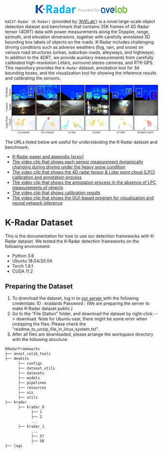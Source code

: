 <p align="center">
  <img src = "./docs/imgs/readme_logo.png" width="60%">
</p>

`KAIST-Radar (K-Radar)` (provided by ['AVELab'](http://ave.kaist.ac.kr/)) is a novel large-scale object detection dataset and benchmark that contains 35K frames of 4D Radar tensor (4DRT) data with power measurements along the Doppler, range, azimuth, and elevation dimensions, together with carefully annotated 3D bounding box labels of objects on the roads. K-Radar includes challenging driving conditions such as adverse weathers (fog, rain, and snow) on various road structures (urban, suburban roads, alleyways, and highways). In addition to the 4DRT, we provide auxiliary measurements from carefully calibrated high-resolution Lidars, surround stereo cameras, and RTK-GPS. This repository provides the `K-Radar` dataset, annotation tool for 3d bounding boxes, and the visualization tool for showing the inference results and calibrating the sensors.

![image](./docs/imgs/kradar_examples.png)

The URLs listed below are useful for understanding the K-Radar dataset and benchmark:
* <a href="https://arxiv.org/abs/2206.08171"> K-Radar paper and appendix [arxiv] </a>
* <a href="http://youtube.com/watch?v=XWAi71AUo5A&feature=youtu.be"> The video clip that shows each sensor measurement dynamically changing during driving under the heavy snow condition </a>
* <a href="https://www.youtube.com/watch?v=DD3Iks8sB3I"> The video clip that shows the 4D radar tensor & Lidar point cloud (LPC) calibration and annotation process </a>
* <a href="https://www.youtube.com/watch?v=KyDI32Uck4g"> The video clip that shows the annotation process in the absence of LPC measurements of objects  </a>
* <a href="https://www.youtube.com/watch?v=q0scC3KZlyI"> The video clip that shows calibration results </a>
* <a href="https://www.youtube.com/watch?v=b_9TtOxaN1w"> The video clip that shows the GUI-based program for visualization and neural network inference </a>

# K-Radar Dataset
This is the documentation for how to use our detection frameworks with K-Radar dataset.
We tested the K-Radar detection frameworks on the following environment:
* Python 3.8
* Ubuntu 18.04/20.04
* Torch 1.9.1
* CUDA 11.2

## Preparing the Dataset
1. To download the dataset, log in to <a href="https://kaistavelab.direct.quickconnect.to:54568/"> our server </a> with the following credentials: 
      ID       : kradards
      Password : (We are preparing the server to make K-Radar dataset public.)
2. Go to the "File Station" folder, and download the dataset by right-click --> download.
   Note for Ubuntu user, there might be some error when unzipping the files. Please check the "readme_to_unzip_file_in_linux_system.txt".
3. After all files are downloaded, please arrange the workspace directory with the following structure:
```
KRadarFrameworks
├── annot_calib_tools
├── devkits
      ├── configs
      ├── dataset_utils
      ├── datasets
      ├── models
      ├── pipelines
      ├── resources
      ├── uis
      ├── utils
├── kradar
      ├── kradar_0
            ├── 1
            ├── 2
            ...
      ├── kradar_1
            ...
            ├── 57
            ├── 58
├── logs
```
